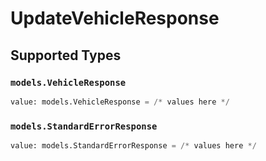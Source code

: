 # UpdateVehicleResponse


## Supported Types

### `models.VehicleResponse`

```python
value: models.VehicleResponse = /* values here */
```

### `models.StandardErrorResponse`

```python
value: models.StandardErrorResponse = /* values here */
```

